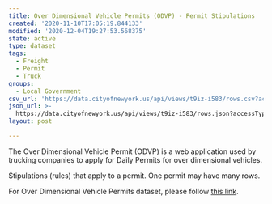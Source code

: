 ```yaml
---
title: Over Dimensional Vehicle Permits (ODVP) - Permit Stipulations
created: '2020-11-10T17:05:19.844133'
modified: '2020-12-04T19:27:53.568375'
state: active
type: dataset
tags:
  - Freight
  - Permit
  - Truck
groups:
  - Local Government
csv_url: 'https://data.cityofnewyork.us/api/views/t9iz-i583/rows.csv?accessType=DOWNLOAD'
json_url: >-
  https://data.cityofnewyork.us/api/views/t9iz-i583/rows.json?accessType=DOWNLOAD
layout: post

---
```

The Over Dimensional Vehicle Permit (ODVP) is a web application used by trucking companies to apply for Daily Permits for over dimensional vehicles.

Stipulations (rules) that apply to a permit. One permit may have many rows.


For Over Dimensional Vehicle Permits dataset, please follow <a href="https://data.cityofnewyork.us/Transportation/Over-Dimensional-Vehicle-Permits-ODVP-/as69-ew8f">this link</a>.
